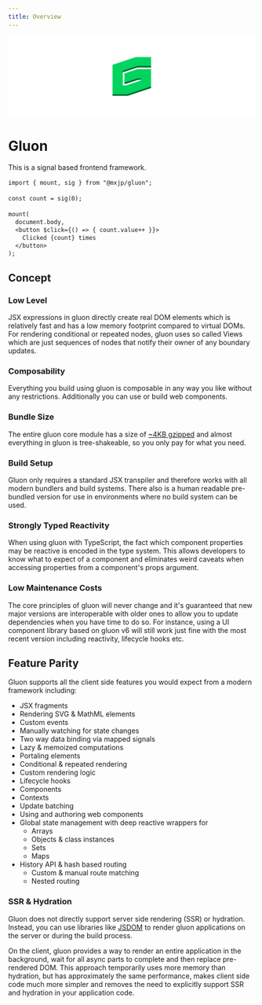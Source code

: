 ```yaml
---
title: Overview
---
```


![](../../assets/banner.svg)

# Gluon
This is a signal based frontend framework.

```tsx
import { mount, sig } from "@mxjp/gluon";

const count = sig(0);

mount(
  document.body,
  <button $click={() => { count.value++ }}>
    Clicked {count} times
  </button>
);
```

## Concept

### Low Level
JSX expressions in gluon directly create real DOM elements which is relatively fast and has a low memory footprint compared to virtual DOMs. For rendering conditional or repeated nodes, gluon uses so called Views which are just sequences of nodes that notify their owner of any boundary updates.

### Composability
Everything you build using gluon is composable in any way you like without any restrictions. Additionally you can use or build web components.

### Bundle Size
The entire gluon core module has a size of [~4KB gzipped](https://bundlephobia.com/package/@mxjp/gluon) and almost everything in gluon is tree-shakeable, so you only pay for what you need.

### Build Setup
Gluon only requires a standard JSX transpiler and therefore works with all modern bundlers and build systems. There also is a human readable pre-bundled version for use in environments where no build system can be used.

### Strongly Typed Reactivity
When using gluon with TypeScript, the fact which component properties may be reactive is encoded in the type system. This allows developers to know what to expect of a component and eliminates weird caveats when accessing properties from a component's props argument.

### Low Maintenance Costs
The core principles of gluon will never change and it's guaranteed that new major versions are interoperable with older ones to allow you to update dependencies when you have time to do so. For instance, using a UI component library based on gluon v6 will still work just fine with the most recent version including reactivity, lifecycle hooks etc.

## Feature Parity
Gluon supports all the client side features you would expect from a modern framework including:
+ JSX fragments
+ Rendering SVG & MathML elements
+ Custom events
+ Manually watching for state changes
+ Two way data binding via mapped signals
+ Lazy & memoized computations
+ Portaling elements
+ Conditional & repeated rendering
+ Custom rendering logic
+ Lifecycle hooks
+ Components
+ Contexts
+ Update batching
+ Using and authoring web components
+ Global state management with deep reactive wrappers for
  + Arrays
  + Objects & class instances
  + Sets
  + Maps
+ History API & hash based routing
  + Custom & manual route matching
  + Nested routing

### SSR & Hydration
Gluon does not directly support server side rendering (SSR) or hydration. Instead, you can use libraries like [JSDOM](https://www.npmjs.com/package/jsdom) to render gluon applications on the server or during the build process.

On the client, gluon provides a way to render an entire application in the background, wait for all async parts to complete and then replace pre-rendered DOM. This approach temporarily uses more memory than hydration, but has approximately the same performance, makes client side code much more simpler and removes the need to explicitly support SSR and hydration in your application code.
